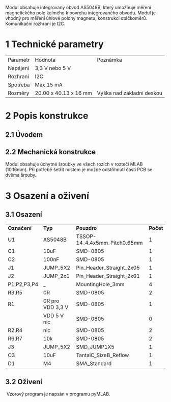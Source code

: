 Modul obsahuje integrovaný obvod AS5048B, který umožňuje měření magnetického pole kolmého k povrchu integrovaného obvodu. Modul je vhodný pro měření úhlové polohy magnetu, konstrukci otáčkoměrů. Komunikační rozhraní je I2C. 

1 Technické parametry
=====================

|          |                       |                           |
|----------|-----------------------|---------------------------|
| Parametr | Hodnota               | Poznámka                  |
| Napájení | 3,3 V nebo 5 V        |                           |
| Rozhraní | I2C                   |                           |
| Spotřeba | Max 15 mA             |                           |
| Rozměry  | 20.00 x 40.13 x 16 mm | Výška nad základní deskou |

2 Popis konstrukce
==================

2.1 Úvodem
----------

2.2 Mechanická konstrukce
-------------------------

Modul obsahuje úchytné šroubky ve všech rozích v rozteči MLAB (10.16mm). Při potřebě šetřit místem je možné odstřihnutí části PCB se dvěma šrouby. 

3 Osazení a oživení
===================

3.1 Osazení
-----------

|              |                  |                                |           |
|--------------|------------------|--------------------------------|-----------|
| **Označení** | **Typ**          | **Pouzdro**                    | **Počet** |
| U1           | AS5048B          | TSSOP-14\_4.4x5mm\_Pitch0.65mm | 1         |
| C1           | 10uF             | SMD-0805                       | 1         |
| C2           | 100nF            | SMD-0805                       | 1         |
| J1           | JUMP\_5X2        | Pin\_Header\_Straight\_2x05    | 1         |
| J2           | JUMP\_2x1        | Pin\_Header\_Straight\_2x01    | 1         |
| P1,P2,P3,P4  | \_               | MountingHole\_3mm              | 4         |
| R3,R5        | 0R               | SMD-0805                       | 2         |
| R1           | 0R pro VDD 3,3 V | SMD-0805                       | 1         |
|              | VDD 5 V nic      | SMD-0805                       | 0         |
| R2,R4        | nic              | SMD-0805                       | 2         |
| R6,R7        | 10k              | SMD-0805                       | 2         |
| J3           | JUMP\_5X2        | SMD\_JUMP1X5                   | 1         |
| C3           | 10uF             | TantalC\_SizeB\_Reflow         | 1         |
| D1           | M4               | SMA\_Standard                  | 1         |

3.2 Oživení
-----------

 Vzorový program je napsán v programu pyMLAB.
